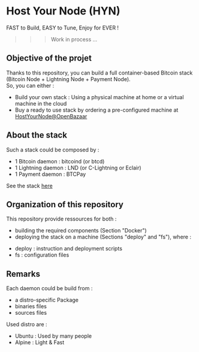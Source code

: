 Host Your Node (HYN)
==
FAST to Build, EASY to Tune, Enjoy for EVER !

>>> Work in process ...

Objective of the projet
- 
Thanks to this repository, you can build a  full container-based Bitcoin stack (Bitcoin Node + Lightning Node + Payment Node).  
So, you can either :
* Build your own stack : Using a physical machine at home or a virtual machine in the cloud
* Buy a ready to use stack by ordering a pre-configured machine at <a href="https://openbazaar.com/store/QmacnmoLh9Fbqn29JYifgB7yyxpPfW9Ezo6BDETNLpYcgQ">HostYourNode@OpenBazaar</a>

About the stack 
-
Such a stack could be composed by : 
  - 1 Bitcoin daemon : bitcoind (or btcd)
  - 1 Lightning daemon : LND (or C-Lightning or Eclair)
  - 1 Payment daemon : BTCPay
  
  See the stack <a href="http://bit.ly/2yp0iHW">here</a>

Organization of this repository
-
This repository provide ressources for both :
* building the required components (Section "Docker")
* deploying the stack on a machine (Sections "deploy" and "fs"), where : 
+ deploy : instruction and deployment scripts
+ fs : configuration files

Remarks
-
Each daemon could be build from :
   - a distro-specific Package
   - binaries files
   - sources files

Used distro are :
   - Ubuntu : Used by many people 
   - Alpine : Light & Fast
